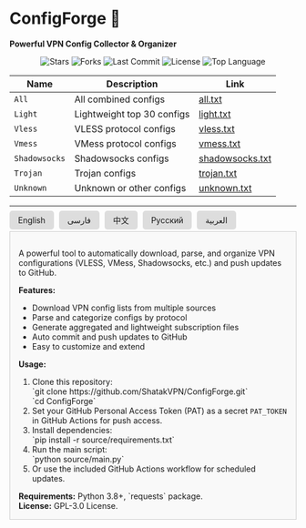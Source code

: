 <h1>ConfigForge 🚀</h1>
<p><b>Powerful VPN Config Collector & Organizer</b></p>

<p align="center">
  <img src="https://img.shields.io/github/stars/ShatakVPN/ConfigForge?style=for-the-badge&color=yellow" alt="Stars" />
  <img src="https://img.shields.io/github/forks/ShatakVPN/ConfigForge?style=for-the-badge&color=blue" alt="Forks" />
  <img src="https://img.shields.io/github/last-commit/ShatakVPN/ConfigForge?style=for-the-badge&color=brightgreen" alt="Last Commit" />
  <img src="https://img.shields.io/github/license/ShatakVPN/ConfigForge?style=for-the-badge&color=orange" alt="License" />
  <img src="https://img.shields.io/github/languages/top/ShatakVPN/ConfigForge?style=for-the-badge&color=purple" alt="Top Language" />
</p>

| Name | Description | Link |
|------|-------------|------|
| `All` | All combined configs | [all.txt](https://raw.githubusercontent.com/ShatakVPN/ConfigForge/main/configs/all.txt) |
| `Light` | Lightweight top 30 configs | [light.txt](https://raw.githubusercontent.com/ShatakVPN/ConfigForge/main/configs/light.txt) |
| `Vless` | VLESS protocol configs | [vless.txt](https://raw.githubusercontent.com/ShatakVPN/ConfigForge/main/configs/vless.txt) |
| `Vmess` | VMess protocol configs | [vmess.txt](https://raw.githubusercontent.com/ShatakVPN/ConfigForge/main/configs/vmess.txt) |
| `Shadowsocks` | Shadowsocks configs | [shadowsocks.txt](https://raw.githubusercontent.com/ShatakVPN/ConfigForge/main/configs/shadowsocks.txt) |
| `Trojan` | Trojan configs | [trojan.txt](https://raw.githubusercontent.com/ShatakVPN/ConfigForge/main/configs/trojan.txt) |
| `Unknown` | Unknown or other configs | [unknown.txt](https://raw.githubusercontent.com/ShatakVPN/ConfigForge/main/configs/unknown.txt) |

---

<!-- Language Tabs -->
<div>
  <input type="radio" id="tab-en" name="lang" checked>
  <label for="tab-en">English</label>

  <input type="radio" id="tab-fa" name="lang">
  <label for="tab-fa">فارسی</label>

  <input type="radio" id="tab-zh" name="lang">
  <label for="tab-zh">中文</label>

  <input type="radio" id="tab-ru" name="lang">
  <label for="tab-ru">Русский</label>

  <input type="radio" id="tab-ar" name="lang">
  <label for="tab-ar">العربية</label>

  <!-- English -->
  <div class="tab-content" id="content-en">
    <p>A powerful tool to automatically download, parse, and organize VPN configurations (VLESS, VMess, Shadowsocks, etc.) and push updates to GitHub.</p>
    <b>Features:</b>
    <ul>
      <li>Download VPN config lists from multiple sources</li>
      <li>Parse and categorize configs by protocol</li>
      <li>Generate aggregated and lightweight subscription files</li>
      <li>Auto commit and push updates to GitHub</li>
      <li>Easy to customize and extend</li>
    </ul>
    <b>Usage:</b>
    <ol>
      <li>Clone this repository:<br>`git clone https://github.com/ShatakVPN/ConfigForge.git`<br>`cd ConfigForge`</li>
      <li>Set your GitHub Personal Access Token (PAT) as a secret <code>PAT_TOKEN</code> in GitHub Actions for push access.</li>
      <li>Install dependencies:<br>`pip install -r source/requirements.txt`</li>
      <li>Run the main script:<br>`python source/main.py`</li>
      <li>Or use the included GitHub Actions workflow for scheduled updates.</li>
    </ol>
    <b>Requirements:</b> Python 3.8+, `requests` package.<br>
    <b>License:</b> GPL-3.0 License.
  </div>

  <!-- Persian -->
  <div class="tab-content" id="content-fa">
    <p>ابزاری قدرتمند برای دانلود، پردازش و دسته‌بندی خودکار کانفیگ‌های VPN (VLESS، VMess، Shadowsocks و ...) و به‌روزرسانی خودکار مخزن گیت‌هاب.</p>
    <b>ویژگی‌ها:</b>
    <ul>
      <li>دانلود لیست کانفیگ از منابع مختلف</li>
      <li>دسته‌بندی کانفیگ‌ها بر اساس پروتکل</li>
      <li>تولید فایل‌های اشتراک کلی و سبک</li>
      <li>ارسال خودکار تغییرات به گیت‌هاب</li>
      <li>قابل سفارشی‌سازی و توسعه آسان</li>
    </ul>
    <b>نحوه استفاده:</b>
    <ol>
      <li>کلون کردن مخزن:<br>`git clone https://github.com/ShatakVPN/ConfigForge.git`<br>`cd ConfigForge`</li>
      <li>تنظیم توکن دسترسی شخصی گیت‌هاب (PAT) به عنوان متغیر مخفی <code>PAT_TOKEN</code> در GitHub Actions.</li>
      <li>نصب وابستگی‌ها:<br>`pip install -r source/requirements.txt`</li>
      <li>اجرای اسکریپت اصلی:<br>`python source/main.py`</li>
      <li>یا استفاده از Workflow گیت‌هاب برای به‌روزرسانی زمان‌بندی شده.</li>
    </ol>
    <b>پیش‌نیازها:</b> Python 3.8+، بسته `requests`.<br>
    <b>مجوز:</b> GPL-3.0.
  </div>

  <!-- Chinese -->
  <div class="tab-content" id="content-zh">
    <p>一个强大的工具，用于自动下载、解析和整理VPN配置（VLESS、VMess、Shadowsocks等），并自动推送更新到GitHub。</p>
    <b>功能:</b>
    <ul>
      <li>从多个来源下载VPN配置列表</li>
      <li>按协议解析和分类配置</li>
      <li>生成汇总和轻量级订阅文件</li>
      <li>自动提交并推送更新到GitHub</li>
      <li>易于定制和扩展</li>
    </ul>
    <b>使用方法:</b>
    <ol>
      <li>克隆仓库:<br>`git clone https://github.com/ShatakVPN/ConfigForge.git`<br>`cd ConfigForge`</li>
      <li>在GitHub Actions中设置个人访问令牌（PAT）为`PAT_TOKEN`秘密变量。</li>
      <li>安装依赖:<br>`pip install -r source/requirements.txt`</li>
      <li>运行主脚本:<br>`python source/main.py`</li>
      <li>或使用内置的GitHub Actions工作流进行定时更新。</li>
    </ol>
    <b>需求:</b> Python 3.8+，`requests`包.<br>
    <b>许可:</b> GPL-3.0.
  </div>

  <!-- Russian -->
  <div class="tab-content" id="content-ru">
    <p>Мощный инструмент для автоматической загрузки, разбора и организации VPN-конфигураций (VLESS, VMess, Shadowsocks и др.) с автоматической отправкой обновлений на GitHub.</p>
    <b>Возможности:</b>
    <ul>
      <li>Загрузка списков VPN-конфигураций из нескольких источников</li>
      <li>Парсинг и категоризация по протоколам</li>
      <li>Генерация агрегированных и облегчённых подписочных файлов</li>
      <li>Автоматические коммиты и пуш обновлений на GitHub</li>
      <li>Лёгкая настройка и расширение</li>
    </ul>
    <b>Использование:</b>
    <ol>
      <li>Клонируйте репозиторий:<br>`git clone https://github.com/ShatakVPN/ConfigForge.git`<br>`cd ConfigForge`</li>
      <li>Установите персональный токен доступа GitHub (PAT) как секрет <code>PAT_TOKEN</code> в GitHub Actions.</li>
      <li>Установите зависимости:<br>`pip install -r source/requirements.txt`</li>
      <li>Запустите основной скрипт:<br>`python source/main.py`</li>
      <li>Или используйте включённый workflow GitHub Actions для плановых обновлений.</li>
    </ol>
    <b>Требования:</b> Python 3.8+，`requests`.<br>
    <b>Лицензия:</b> GPL-3.0.
  </div>

  <!-- Arabic -->
  <div class="tab-content" id="content-ar">
    <p>أداة قوية لتحميل، وتحليل، وتنظيم إعدادات VPN (مثل VLESS وVMess وShadowsocks) تلقائياً مع دفع التحديثات إلى GitHub.</p>
    <b>الميزات:</b>
    <ul>
      <li>تحميل قوائم إعدادات VPN من مصادر متعددة</li>
      <li>تحليل وتصنيف الإعدادات حسب البروتوكول</li>
      <li>إنشاء ملفات اشتراك مجمعة وخفيفة الوزن</li>
      <li>الالتزام التلقائي ودفع التحديثات إلى GitHub</li>
      <li>سهل التخصيص والتوسيع</li>
    </ul>
    <b>الاستخدام:</b>
    <ol>
      <li>استنساخ المستودع:<br>`git clone https://github.com/ShatakVPN/ConfigForge.git`<br>`cd ConfigForge`</li>
      <li>تعيين رمز الوصول الشخصي (PAT) كسر في GitHub Actions باسم <code>PAT_TOKEN</code>.</li>
      <li>تثبيت المتطلبات:<br>`pip install -r source/requirements.txt`</li>
      <li>تشغيل السكربت الرئيسي:<br>`python source/main.py`</li>
      <li>أو استخدام سير العمل المضمّن لـ GitHub Actions للتحديثات المجدولة.</li>
    </ol>
    <b>المتطلبات:</b> Python 3.8+، حزمة `requests`.<br>
    <b>الرخصة:</b> GPL-3.0.
  </div>
</div>

<style>
  input[type="radio"] { display: none; }
  label { padding: 8px 15px; background: #ddd; cursor: pointer; margin-right: 5px; border-radius: 5px; }
  .tab-content { display: none; padding: 15px; background: #f9f9f9; border: 1px solid #ccc; margin-top: 10px; }
  #tab-en:checked ~ #content-en,
  #tab-fa:checked ~ #content-fa,
  #tab-zh:checked ~ #content-zh,
  #tab-ru:checked ~ #content-ru,
  #tab-ar:checked ~ #content-ar {
    display: block;
  }
</style>
